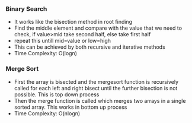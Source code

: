 ### Binary Search
- It works like the bisection method in root finding
- Find the middle element and compare with the value that we need to check, if value>mid take second half, else take first half
- repeat this untill mid=value or low=high
- This can be achieved by both recursive and iterative methods
- Time Complexity: O(logn)

### Merge Sort
- First the array is bisected and the mergesort function is recursively called for each left and right bisect until the further bisection is not possible. This is top down process
- Then the merge function is called which merges two arrays in a single sorted array. This works in bottom up process
- Time Complexity: O(nlogn)
